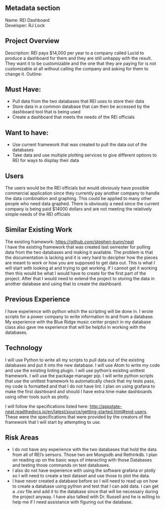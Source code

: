 ## Metadata section
Name: REI Dashboard <br>
Developer: RJ Lock

## Project Overview
Description: 
REI pays $14,000 per year to a company called Lucid to produce a dashboard for them and they are still unhappy with the result. They want it to be customizable and the one that they are paying for is not customizable at all without calling the company and asking for them to change it.
Outline:

## Must Have:
*	Pull data from the two databases that REI uses to store their data
*	Store data in a common database that can then be accessed by the dashboard tool that is being used
*	Create a dashboard that meets the needs of the REI officials

## Want to have:
*	Use current framework that was created to pull the data out of the databases
*	Take data and use multiple plotting services to give different options to REI for ways to display their data

## Users
The users would be the REI officials but would obviously have possible commercial application since they currently pay another company to handle the data combination and graphing. This could be applied to many other people who need data graphed. There is obviously a need since the current company is being paid $14000 dollars and are not meeting the relatively simple needs of the REI officials

## Similar Existing Work
The existing framework: https://github.com/stephen-bunn/neat <br>
I have the existing framework that was created last semester for pulling data from the two databases and making it available. The problem is that the documentation is lacking and it is very hard to decipher how the pieces are meant to work or how you are supposed to get data out. This is what I will start with looking at and trying to get working. If I cannot get it working then this would be what I would have to create for the first part of the project. After that I would need to extend the project to storing the data in another database and using that to create the dashboard.

## Previous Experience
I have experience with python which the scripting will be done in. I wrote scripts for a power company to write information to and from a database. My experience with the Blue Ridge music center project in my database class also gave me experience that will be helpful in working with the databases.

## Technology
I will use Python to write all my scripts to pull data out of the existing databases and put it into the new database. I will use Atom to write my code and use the existing linting plugin. I will use python’s existing unittest framework. I will use the package manager pip. I will write python scripts that use the unittest framework to automatically check that my tests pass, my code is formatted and that I do not have lint. I plan on using grafana to make the first dashboard and should I have extra time make dashboards using other tools such as plotly.

I will follow the specifications listed here: http://appstate-neat.readthedocs.io/en/latest/source/getting-started.html#end-users. These were the specifications that were provided by the creators of the framework that I will start by attempting to use.

## Risk Areas
*	I do not have any experience with the two databases that hold the data from all of REI’s sensors. Those two are Mongodb and Rethinkdb. I plan on reading up on the basic ways of interacting with those Databases and testing those commands on test databases. 
*	I also do not have experience with using the software grafana or plotly so I will need to create a test dataset and use those to plot the data.
*	I have never created a database before so I will need to read up on how to create a database using python and test that I can add data. I can get a .csv file and add it to the database since that will be necessary during the project anyway. I have also talked with Dr. Russell and he is willing to help me if I need assistance with figuring out the database.

